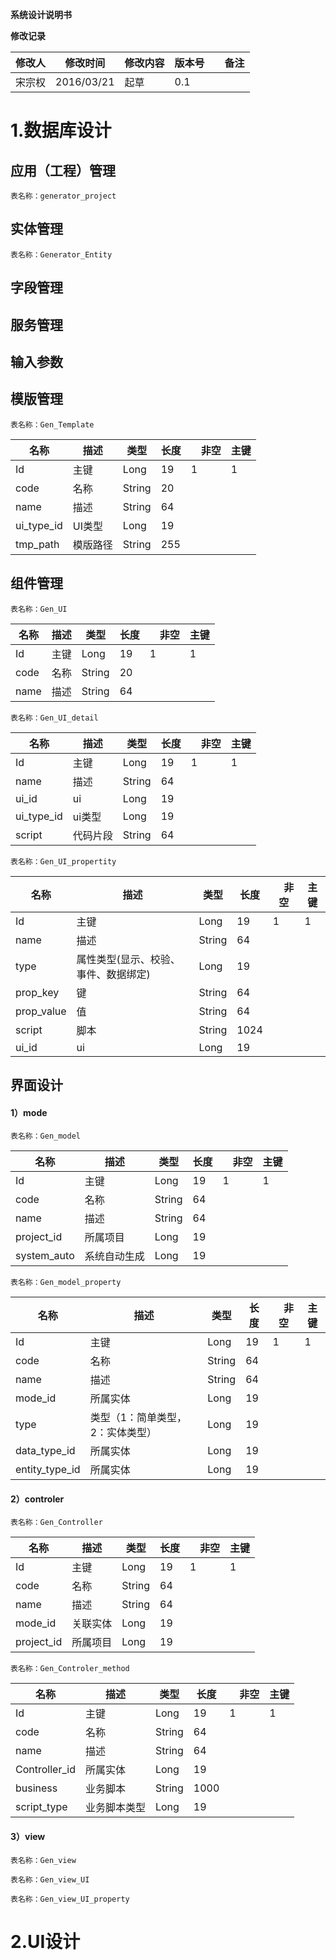 **系统设计说明书**

**修改记录**

|修改人		|修改时间		| 修改内容		|版本号		|　备注		|
|-----------|-----------|-----------|-----------|-----------|
|宋宗权		|2016/03/21	| 起草		|0.1		|			|

# 1.数据库设计
## 应用（工程）管理
	表名称：generator_project
	
## 实体管理
	表名称：Generator_Entity

## 字段管理 

## 服务管理 

## 输入参数

## 模版管理
	表名称：Gen_Template

|名称		|描述		| 类型	|长度		|　非空	|主键		|
|-------|-------|-------|-------|-------|-------|
|Id		|主键		|Long	|19		|1		|1		|
|code	|名称		|String	|20		|		|		|
|name	|描述		|String	|64		|		|		|
|ui_type_id|UI类型|Long	|19		|		|		|
|tmp_path|模版路径	|String	|255		|		|		|
## 组件管理
	表名称：Gen_UI
|名称		|描述		| 类型	|长度		|　非空	|主键		|
|-------|-------|-------|-------|-------|-------|
|Id		|主键		|Long	|19		|1		|1		|
|code	|名称		|String	|20		|		|		|
|name	|描述		|String	|64		|		|		|

	
	表名称：Gen_UI_detail
|名称		|描述		| 类型	|长度		|　非空	|主键		|
|-------|-------|-------|-------|-------|-------|
|Id		|主键		|Long	|19		|1		|1		|
|name	|描述		|String	|64		|		|		|
|ui_id	|ui		|Long	|19		|		|		|
|ui_type_id	|ui类型|Long	|19		|		|		|
|script	|代码片段	|String	|64		|		|		|
	
	表名称：Gen_UI_propertity
|名称		|描述		| 类型	|长度		|　非空	|主键		|
|-------|-------|-------|-------|-------|-------|
|Id		|主键		|Long	|19		|1		|1		|
|name	|描述		|String	|64		|		|		|
|type	|属性类型(显示、校验、事件、数据绑定)	|Long	|19		|		|		|
|prop_key	|键		|String	|64		|		|		|
|prop_value	|值		|String	|64		|		|		|
|script	|脚本		|String	|1024	|		|		|
|ui_id	|ui		|Long	|19		|		|		|

## 界面设计
#### 1）mode
	表名称：Gen_model
|名称		|描述		| 类型	|长度		|　非空	|主键		|
|-------|-------|-------|-------|-------|-------|
|Id		|主键		|Long	|19		|1		|1		|
|code	|名称		|String	|64		|		|		|
|name	|描述		|String	|64		|		|		|
|project_id|所属项目|Long	|19		|		|		|
|system_auto|系统自动生成|Long	|19		|		|		|
	表名称：Gen_model_property
|名称		|描述		| 类型	|长度		|　非空	|主键		|
|-------|-------|-------|-------|-------|-------|
|Id		|主键		|Long	|19		|1		|1		|
|code	|名称		|String	|64		|		|		|
|name	|描述		|String	|64		|		|		|
|mode_id|所属实体	|Long	|19		|		|		|
|type|类型（1：简单类型，2：实体类型）	|Long	|19		|		|		|
|data_type_id|所属实体	|Long	|19		|		|		|
|entity_type_id|所属实体	|Long	|19		|		|		|
	
	
#### 2）controler	
	表名称：Gen_Controller
|名称		|描述		| 类型	|长度		|　非空	|主键		|
|-------|-------|-------|-------|-------|-------|
|Id		|主键		|Long	|19		|1		|1		|
|code	|名称		|String	|64		|		|		|
|name	|描述		|String	|64		|		|		|
|mode_id|关联实体	|Long	|19		|		|		|
|project_id|所属项目|Long	|19		|		|		|
	表名称：Gen_Controler_method
|名称		|描述		| 类型	|长度		|　非空	|主键		|
|-------|-------|-------|-------|-------|-------|
|Id		|主键		|Long	|19		|1		|1		|
|code	|名称		|String	|64		|		|		|
|name	|描述		|String	|64		|		|		|
|Controller_id|所属实体|Long|19		|		|		|
|business|业务脚本	|String	|1000	|		|		|
|script_type|业务脚本类型|Long	|19	|		|		|

#### 3）view
	表名称：Gen_view
	
	表名称：Gen_view_UI
	
	表名称：Gen_view_UI_property

# 2.UI设计